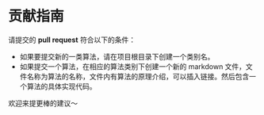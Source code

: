 # 贡献指南
请提交的 **pull request** 符合以下的条件：

+ 如果要提交新的一类算法，请在项目根目录下创建一个类别名。
+ 如果提交一个算法，在相应的算法类别下创建一个新的 markdown 文件，文件名称为算法的名称，文件内有算法的原理介绍，可以插入链接。然后包含一个算法的具体实现代码。

欢迎来提更棒的建议～
